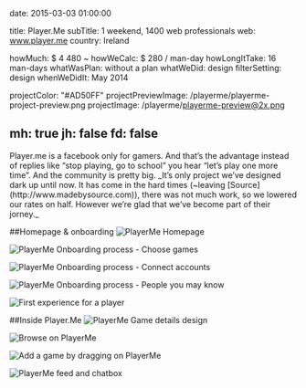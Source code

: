 date: 2015-03-03 01:00:00

title: Player.Me
subTitle: 1 weekend, 1400 web professionals
web: www.player.me
country: Ireland

howMuch: $ 4 480 ~
howWeCalc: $ 280 / man-day
howLongItTake: 16 man-days
whatWasPlan: without a plan
whatWeDid: design
filterSetting: design
whenWeDidIt: May 2014

projectColor: "#AD50FF"
projectPreviewImage: /playerme/playerme-project-preview.png
projectImage: /playerme/playerme-preview@2x.png

mh: true
jh: false
fd: false
---



<div id="description" class="description">
Player.me is a facebook only for gamers. And that’s the advantage instead of replies like “stop playing, go to school” you hear “let’s play one more time”. And the community is pretty big.
_It’s only project we’ve designed dark up until now. It has come in the hard times (~leaving [Source] (http://www.madebysource.com)), there was not much work, so we lowered our rates on half. However we’re glad that we’ve become part of their jorney._
</div>

##Homepage & onboarding
<img class="container-page"
  src="/playerme/playerme-homepage.png"
  srcset="/playerme/playerme-homepage@2x.png 2000w,
          /playerme/playerme-homepage.png 1280w,
          /playerme/playerme-homepage@small.png 800w,"
  sizes="100%"
  alt="PlayerMe Homepage">

<img class="container-page"
  src="/playerme/playerme-onboarding-games.png"
  srcset="/playerme/playerme-onboarding-games@2x.png 2000w,
          /playerme/playerme-onboarding-games.png 1280w,
          /playerme/playerme-onboarding-games@small.png 800w,"
  sizes="100%"
  alt="PlayerMe Onboarding process - Choose games">

<img class="container-page left"
  src="/playerme/playerme-onboarding-story.png"
  srcset="/playerme/playerme-onboarding-story@2x.png 2000w,
          /playerme/playerme-onboarding-story.png 1280w,
          /playerme/playerme-onboarding-story.png 800w,"
  sizes="100%"
  alt="PlayerMe Onboarding process - Connect accounts">

<img class="container-page right"
  src="/playerme/playerme-onboarding-friends.png"
  srcset="/playerme/playerme-onboarding-friends@2x.png 2000w,
          /playerme/playerme-onboarding-friends.png 1280w,
          /playerme/playerme-onboarding-friends.png 800w,"
  sizes="100%"
  alt="PlayerMe Onboarding process - People you may know">

<img class="container-page"
  src="/playerme/playerme-empty-profile-first-glance.png"
  srcset="/playerme/playerme-empty-profile-first-glance@2x.png 2000w,
          /playerme/playerme-empty-profile-first-glance.png 1280w,
          /playerme/playerme-empty-profile-first-glance@small.png 800w,"
  sizes="100%"
  alt="First experience for a player">

##Inside Player.Me
<img class="container-page"
  src="/playerme/playerme-game-details.png"
  srcset="/playerme/playerme-game-details@2x.png 2000w,
          /playerme/playerme-game-details.png 1280w,
          /playerme/playerme-game-details@small.png 800w,"
  sizes="100%"
  alt="PlayerMe Game details design">

<img class="container-page left"
  src="/playerme/playerme-browse.png"
  srcset="/playerme/playerme-browse@2x.png 2000w,
          /playerme/playerme-browse.png 1280w,
          /playerme/playerme-browse.png 800w,"
  sizes="100%"
  alt="Browse on PlayerMe ">

<img class="container-page right"
  src="/playerme/playerme-add-game.png"
  srcset="/playerme/playerme-add-game@2x.png 2000w,
          /playerme/playerme-add-game.png 1280w,
          /playerme/playerme-add-game.png 800w,"
  sizes="100%"
  alt="Add a game by dragging on PlayerMe">

<img class="container-page"
  src="/playerme/playerme-chatbox.png"
  srcset="/playerme/playerme-chatbox@2x.png 2000w,
          /playerme/playerme-chatbox.png 1280w,
          /playerme/playerme-chatbox@small.png 800w,"
  sizes="100%"
  alt="PlayerMe feed and chatbox">

